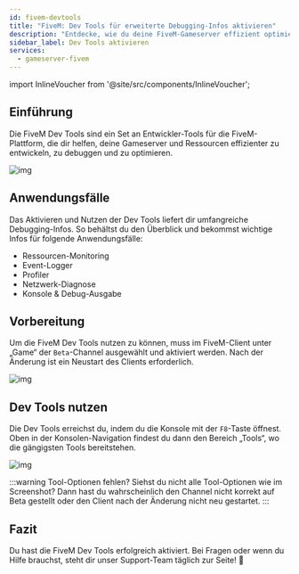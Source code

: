 ```yaml
---
id: fivem-devtools
title: "FiveM: Dev Tools für erweiterte Debugging-Infos aktivieren"
description: "Entdecke, wie du deine FiveM-Gameserver effizient optimierst und debugst – mit mächtigen Dev Tools für Monitoring, Profiling und Diagnostik → Jetzt mehr erfahren"
sidebar_label: Dev Tools aktivieren
services:
  - gameserver-fivem
---
```


import InlineVoucher from '@site/src/components/InlineVoucher';

## Einführung

Die FiveM Dev Tools sind ein Set an Entwickler-Tools für die FiveM-Plattform, die dir helfen, deine Gameserver und Ressourcen effizienter zu entwickeln, zu debuggen und zu optimieren.

![img](https://screensaver01.zap-hosting.com/index.php/s/GMp53mQNsxo247y/preview)

<InlineVoucher />

## Anwendungsfälle

Das Aktivieren und Nutzen der Dev Tools liefert dir umfangreiche Debugging-Infos. So behältst du den Überblick und bekommst wichtige Infos für folgende Anwendungsfälle:

- Ressourcen-Monitoring
- Event-Logger
- Profiler
- Netzwerk-Diagnose
- Konsole & Debug-Ausgabe

## Vorbereitung

Um die FiveM Dev Tools nutzen zu können, muss im FiveM-Client unter „Game“ der `Beta`-Channel ausgewählt und aktiviert werden. Nach der Änderung ist ein Neustart des Clients erforderlich.

![img](https://screensaver01.zap-hosting.com/index.php/s/FKfXXYAMEF39n25/download)

## Dev Tools nutzen

Die Dev Tools erreichst du, indem du die Konsole mit der `F8`-Taste öffnest. Oben in der Konsolen-Navigation findest du dann den Bereich „Tools“, wo die gängigsten Tools bereitstehen.

![img](https://screensaver01.zap-hosting.com/index.php/s/E5szziipJre6X7Y/preview)

:::warning Tool-Optionen fehlen?
Siehst du nicht alle Tool-Optionen wie im Screenshot? Dann hast du wahrscheinlich den Channel nicht korrekt auf Beta gestellt oder den Client nach der Änderung nicht neu gestartet.
:::

## Fazit

Du hast die FiveM Dev Tools erfolgreich aktiviert. Bei Fragen oder wenn du Hilfe brauchst, steht dir unser Support-Team täglich zur Seite! 🙂

<InlineVoucher />
